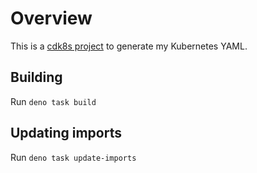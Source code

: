 # Overview

This is a [cdk8s project](https://cdk8s.io/) to generate my Kubernetes YAML.

## Building

Run `deno task build`

## Updating imports

Run `deno task update-imports`
